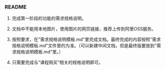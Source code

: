 ### README

1. 完成第一阶段的功能的需求规格说明。
2. 文档中不能用本地图片，使用图片的网页链接，推荐上传到阿里OSS服务。
3. 按照要求，在"需求规格说明模板.md"里完成文档。最终完成的内容按照"需求规格说明模板.md"文件里的为准。（可以新建中间文档，但是最终版要放到"需求规格说明模板.md"里。）

4. 只需要完成与“课程购买”相关的规格说明即可。

